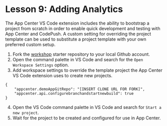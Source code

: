 # Lesson 9: Adding Analytics


The App Center VS Code extension includes the ability to bootstrap a project from scratch in order to enable quick development and testing with App Center and CodePush. A custom setting for overriding the project template can be used to substitute a project template with your own preferred custom setup.

1. Fork the [workshop](https://github.com/pniko/chain-react-2018) starter repository to your local Github account.
2. Open the command palette in VS Code and search for the `Open Workspace Settings` option.
3. Add workspace settings to override the template project the App Center VS Code extension uses to create new projects.
```
{
    "appcenter.demoAppGitRepo": "[INSERT CLONE URL FOR FORK]",
    "appcenter.api.configurebranchandstartnewbuild": true
}
```
4. Open the VS Code command palette in VS Code and search for `Start a new project`. 
5. Wait for the project to be created and configured for use in App Center.